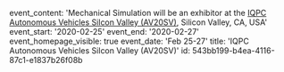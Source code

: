 event_content: 'Mechanical Simulation will be an exhibitor at the [IQPC Autonomous Vehicles Silcon Valley (AV20SV)](https://www.automotive-iq.com/events-autonomousvehicles), Silicon Valley, CA, USA'
event_start: '2020-02-25'
event_end: '2020-02-27'
event_homepage_visible: true
event_date: 'Feb 25-27'
title: 'IQPC Autonomous Vehicles Silcon Valley (AV20SV)'
id: 543bb199-b4ea-4116-87c1-e1837b26f08b
